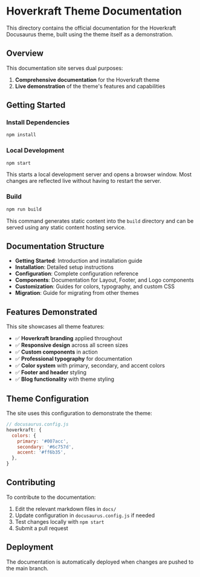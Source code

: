 # Hoverkraft Theme Documentation

This directory contains the official documentation for the Hoverkraft Docusaurus theme, built using the theme itself as a demonstration.

## Overview

This documentation site serves dual purposes:
1. **Comprehensive documentation** for the Hoverkraft theme
2. **Live demonstration** of the theme's features and capabilities

## Getting Started

### Install Dependencies

```bash
npm install
```

### Local Development

```bash
npm start
```

This starts a local development server and opens a browser window. Most changes are reflected live without having to restart the server.

### Build

```bash
npm run build
```

This command generates static content into the `build` directory and can be served using any static content hosting service.

## Documentation Structure

- **Getting Started**: Introduction and installation guide
- **Installation**: Detailed setup instructions
- **Configuration**: Complete configuration reference
- **Components**: Documentation for Layout, Footer, and Logo components
- **Customization**: Guides for colors, typography, and custom CSS
- **Migration**: Guide for migrating from other themes

## Features Demonstrated

This site showcases all theme features:

- ✅ **Hoverkraft branding** applied throughout
- ✅ **Responsive design** across all screen sizes
- ✅ **Custom components** in action
- ✅ **Professional typography** for documentation
- ✅ **Color system** with primary, secondary, and accent colors
- ✅ **Footer and header** styling
- ✅ **Blog functionality** with theme styling

## Theme Configuration

The site uses this configuration to demonstrate the theme:

```javascript
// docusaurus.config.js
hoverkraft: {
  colors: {
    primary: '#007acc',
    secondary: '#6c757d', 
    accent: '#ff6b35',
  },
}
```

## Contributing

To contribute to the documentation:

1. Edit the relevant markdown files in `docs/`
2. Update configuration in `docusaurus.config.js` if needed
3. Test changes locally with `npm start`
4. Submit a pull request

## Deployment

The documentation is automatically deployed when changes are pushed to the main branch.